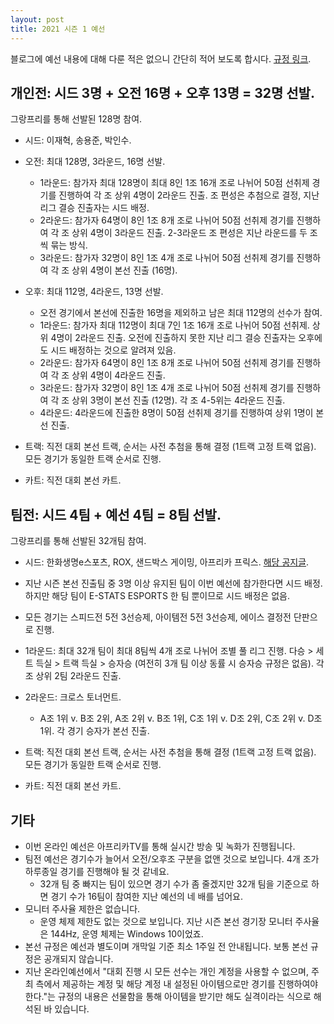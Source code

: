 ```yaml
---
layout: post
title: 2021 시즌 1 예선
---
```


블로그에 예선 내용에 대해 다룬 적은 없으니 간단히 적어 보도록 합시다. [규정 링크](https://kart.nexon.com/league/2021/Season1/2021_KARTRIDER_LEAGUE_SEASON_1.pdf).


## 개인전: 시드 3명 + 오전 16명 + 오후 13명 = 32명 선발. 

그랑프리를 통해 선발된 128명 참여.

- 시드: 이재혁, 송용준, 박인수.
- 오전: 최대 128명, 3라운드, 16명 선발.
    - 1라운드: 참가자 최대 128명이 최대 8인 1조 16개 조로 나뉘어 50점 선취제 경기를 진행하여 각 조 상위 4명이 2라운드 진출. 조 편성은 추첨으로 결정, 지난 리그 결승 진출자는 시드 배정. 
    - 2라운드: 참가자 64명이 8인 1조 8개 조로 나뉘어 50점 선취제 경기를 진행하여 각 조 상위 4명이 3라운드 진출. 2-3라운드 조 편성은 지난 라운드를 두 조씩 묶는 방식.
    - 3라운드: 참가자 32명이 8인 1조 4개 조로 나뉘어 50점 선취제 경기를 진행하여 각 조 상위 4명이 본선 진출 (16명).
- 오후: 최대 112명, 4라운드, 13명 선발.
    - 오전 경기에서 본선에 진출한 16명을 제외하고 남은 최대 112명의 선수가 참여. 
    - 1라운드: 참가자 최대 112명이 최대 7인 1조 16개 조로 나뉘어 50점 선취제. 상위 4명이 2라운드 진출. 오전에 진출하지 못한 지난 리그 결승 진출자는 오후에도 시드 배정하는 것으로 알려져 있음.
    - 2라운드: 참가자 64명이 8인 1조 8개 조로 나뉘어 50점 선취제 경기를 진행하여 각 조 상위 4명이 4라운드 진출. 
    - 3라운드: 참가자 32명이 8인 1조 4개 조로 나뉘어 50점 선취제 경기를 진행하여 각 조 상위 3명이 본선 진출 (12명). 각 조 4-5위는 4라운드 진출.
    - 4라운드: 4라운드에 진출한 8명이 50점 선취제 경기를 진행하여 상위 1명이 본선 진출. 
    
- 트랙: 직전 대회 본선 트랙, 순서는 사전 추첨을 통해 결정 (1트랙 고정 트랙 없음). 모든 경기가 동일한 트랙 순서로 진행. 
- 카트: 직전 대회 본선 카트.

## 팀전: 시드 4팀 + 예선 4팀 = 8팀 선발.  

그랑프리를 통해 선발된 32개팀 참여. 

- 시드: 한화생명e스포츠, ROX, 샌드박스 게이밍, 아프리카 프릭스. [해당 공지글](https://kart.nexon.com/Kart/News/Notice/view.aspx?noticearticlesn=132457).
- 지난 시즌 본선 진출팀 중 3명 이상 유지된 팀이 이번 예선에 참가한다면 시드 배정. 하지만 해당 팀이 E-STATS ESPORTS 한 팀 뿐이므로 시드 배정은 없음. 
- 모든 경기는 스피드전 5전 3선승제, 아이템전 5전 3선승제, 에이스 결정전 단판으로 진행.
- 1라운드: 최대 32개 팀이 최대 8팀씩 4개 조로 나뉘어 조별 풀 리그 진행. 다승 > 세트 득실 > 트랙 득실 > 승자승 (여전히 3개 팀 이상 동률 시 승자승 규정은 없음). 각 조 상위 2팀 2라운드 진출.
- 2라운드: 크로스 토너먼트. 
    - A조 1위 v. B조 2위, A조 2위 v. B조 1위, C조 1위 v. D조 2위, C조 2위 v. D조 1위. 각 경기 승자가 본선 진출.
    
- 트랙: 직전 대회 본선 트랙, 순서는 사전 추첨을 통해 결정 (1트랙 고정 트랙 없음). 모든 경기가 동일한 트랙 순서로 진행. 
- 카트: 직전 대회 본선 카트.

## 기타

- 이번 온라인 예선은 아프리카TV를 통해 실시간 방송 및 녹화가 진행됩니다.
- 팀전 예선은 경기수가 늘어서 오전/오후조 구분을 없앤 것으로 보입니다. 4개 조가 하루종일 경기를 진행해야 될 것 같네요. 
    - 32개 팀 중 빠지는 팀이 있으면 경기 수가 좀 줄겠지만 32개 팀을 기준으로 하면 경기 수가 16팀이 참여한 지난 예선의 네 배를 넘어요.
- 모니터 주사율 제한은 없습니다. 
    - 운영 체제 제한도 없는 것으로 보입니다. 지난 시즌 본선 경기장 모니터 주사율은 144Hz, 운영 체제는 Windows 10이었죠.
- 본선 규정은 예선과 별도이며 개막일 기준 최소 1주일 전 안내됩니다. 보통 본선 규정은 공개되지 않습니다. 
- 지난 온라인예선에서 "대회 진행 시 모든 선수는 개인 계정을 사용할 수 없으며, 주최 측에서 제공하는 계정 및 해당 계정 내 설정된 아이템으로만 경기를 진행하여야 한다."는 규정의 내용은 선물함을 통해 아이템을 받기만 해도 실격이라는 식으로 해석된 바 있습니다. 
